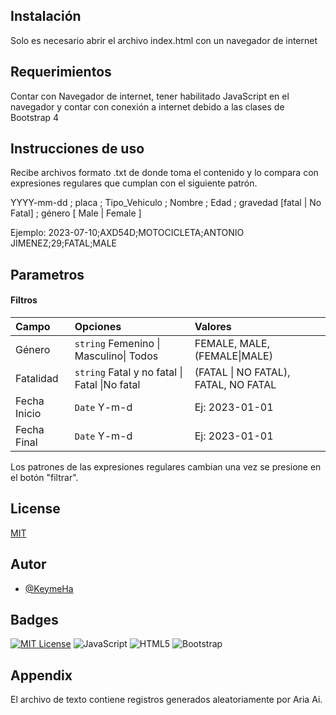 

## Instalación

Solo es necesario abrir el archivo index.html con un navegador de internet

## Requerimientos

Contar con Navegador de internet, tener habilitado JavaScript en el navegador y contar con conexión a internet debido a las clases de Bootstrap 4

## Instrucciones de uso

Recibe archivos formato .txt de donde toma el contenido y lo compara con expresiones regulares que cumplan con el siguiente patrón.

YYYY-mm-dd ; placa ; Tipo_Vehiculo ; Nombre ; Edad ; gravedad [fatal | No Fatal] ; género [ Male | Female ]


Ejemplo:
2023-07-10;AXD54D;MOTOCICLETA;ANTONIO JIMENEZ;29;FATAL;MALE




## Parametros 

#### Filtros


| Campo| Opciones| Valores|
| :-------- | :------- | :------------------------- |
| Género | `string` Femenino \| Masculino\| Todos | FEMALE, MALE, (FEMALE\|MALE\)|
| Fatalidad | `string` Fatal y no fatal \| Fatal \|No fatal | (FATAL \| NO FATAL), FATAL, NO FATAL  |
| Fecha Inicio | `Date` Y-m-d | Ej: 2023-01-01 |
| Fecha Final | `Date` Y-m-d |Ej: 2023-01-01 |

Los patrones de las expresiones regulares cambian una vez se presione en el botón "filtrar".



## License

[MIT](https://choosealicense.com/licenses/mit/)


## Autor

- [@KeymeHa](https://github.com/KeymeHa)


## Badges

[![MIT License](https://img.shields.io/badge/License-MIT-green.svg)](https://choosealicense.com/licenses/mit/)
![JavaScript](https://img.shields.io/badge/javascript-%23323330.svg?style=for-the-badge&logo=javascript&logoColor=%23F7DF1E)
![HTML5](https://img.shields.io/badge/html5-%23E34F26.svg?style=for-the-badge&logo=html5&logoColor=white)
![Bootstrap](https://img.shields.io/badge/bootstrap-%238511FA.svg?style=for-the-badge&logo=bootstrap&logoColor=white)

## Appendix

El archivo de texto contiene registros generados aleatoriamente por Aria Ai.
